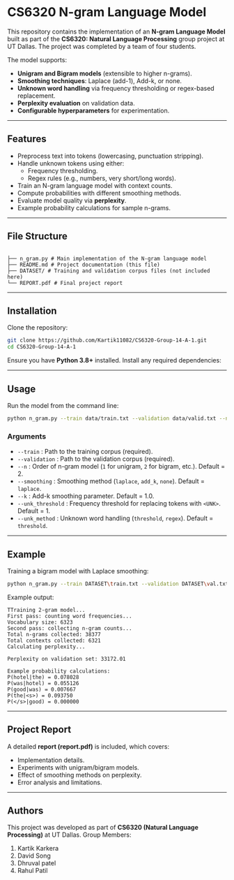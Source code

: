 # CS6320 N-gram Language Model

This repository contains the implementation of an **N-gram Language Model** built as part of the **CS6320: Natural Language Processing** group project at UT Dallas. The project was completed by a team of four students.

The model supports:

- **Unigram and Bigram models** (extensible to higher n-grams).
- **Smoothing techniques**: Laplace (add-1), Add-k, or none.
- **Unknown word handling** via frequency thresholding or regex-based replacement.
- **Perplexity evaluation** on validation data.
- **Configurable hyperparameters** for experimentation.

---

## Features

- Preprocess text into tokens (lowercasing, punctuation stripping).
- Handle unknown tokens using either:
  - Frequency thresholding.
  - Regex rules (e.g., numbers, very short/long words).
- Train an N-gram language model with context counts.
- Compute probabilities with different smoothing methods.
- Evaluate model quality via **perplexity**.
- Example probability calculations for sample n-grams.

---

## File Structure

```

├── n_gram.py # Main implementation of the N-gram language model
├── README.md # Project documentation (this file)
├── DATASET/ # Training and validation corpus files (not included here)
└── REPORT.pdf # Final project report

```

---

## Installation

Clone the repository:

```bash
git clone https://github.com/Kartik11082/CS6320-Group-14-A-1.git
cd CS6320-Group-14-A-1
```

Ensure you have **Python 3.8+** installed. Install any required dependencies:

---

## Usage

Run the model from the command line:

```bash
python n_gram.py --train data/train.txt --validation data/valid.txt --n 2 --smoothing laplace
```

### Arguments

- `--train` : Path to the training corpus (required).
- `--validation` : Path to the validation corpus (required).
- `--n` : Order of n-gram model (`1` for unigram, `2` for bigram, etc.). Default = 2.
- `--smoothing` : Smoothing method (`laplace`, `add_k`, `none`). Default = `laplace`.
- `--k` : Add-k smoothing parameter. Default = 1.0.
- `--unk_threshold` : Frequency threshold for replacing tokens with `<UNK>`. Default = 1.
- `--unk_method` : Unknown word handling (`threshold`, `regex`). Default = `threshold`.

---

## Example

Training a bigram model with Laplace smoothing:

```bash
python n_gram.py --train DATASET\train.txt --validation DATASET\val.txt --n 2 --smoothing none
```

Example output:

```
TTraining 2-gram model...
First pass: counting word frequencies...
Vocabulary size: 6323
Second pass: collecting n-gram counts...
Total n-grams collected: 38377
Total contexts collected: 6321
Calculating perplexity...

Perplexity on validation set: 33172.01

Example probability calculations:
P(hotel|the) = 0.078028
P(was|hotel) = 0.055126
P(good|was) = 0.007667
P(the|<s>) = 0.093750
P(</s>|good) = 0.000000
```

---

## Project Report

A detailed **report (report.pdf)** is included, which covers:

- Implementation details.
- Experiments with unigram/bigram models.
- Effect of smoothing methods on perplexity.
- Error analysis and limitations.

---

## Authors

This project was developed as part of **CS6320 (Natural Language Processing)** at UT Dallas.
Group Members:

1. Kartik Karkera
2. David Song
3. Dhruval patel
4. Rahul Patil
